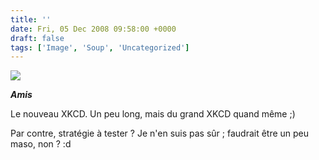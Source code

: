 ```yaml
---
title: ''
date: Fri, 05 Dec 2008 09:58:00 +0000
draft: false
tags: ['Image', 'Soup', 'Uncategorized']
---
```


![](https://madd0.files.wordpress.com/2008/12/rcxxgaq0nh47kumh1zujxtufo1_1280.png)

**_Amis_**

Le nouveau XKCD. Un peu long, mais du grand XKCD quand même ;)

Par contre, stratégie à tester ? Je n'en suis pas sûr ; faudrait être un peu maso, non ? :d